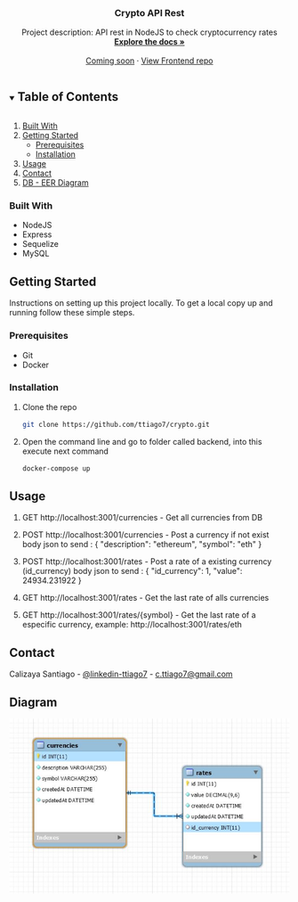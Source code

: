 <!-- PROJECT LOGO -->
<br />
<p align="center">
  <!--<a href="https://github.com/github_username/repo_name">
    <img src="images/logo.png" alt="Logo" width="80" height="80">
  </a> -->

  <h3 align="center">Crypto API Rest</h3>

  <p align="center">
    Project description: API rest in NodeJS to check cryptocurrency rates
    <br />
    <a href="https://github.com/ttiago7/crypto/"><strong>Explore the docs »</strong></a>
    <br />
    <br />
    <a href="https://github.com/#">Coming soon</a>
    ·
    <a href="https://github.com/#">View Frontend repo</a>
  </p>
</p>


<!-- TABLE OF CONTENTS -->
<details open="open">
  <summary><h2 style="display: inline-block">Table of Contents</h2></summary>
  <ol>
    <li>
      <a href="#built-with">Built With</a>      
    </li>
    <li>
      <a href="#getting-started">Getting Started</a>
      <ul>
        <li><a href="#prerequisites">Prerequisites</a></li>
        <li><a href="#installation">Installation</a></li>
      </ul>
    </li>
    <li><a href="#usage">Usage</a></li>
    <li><a href="#contact">Contact</a></li>
    <li><a href="#Diagram">DB - EER Diagram</a></li>
  </ol>
</details>


### Built With

* NodeJS
* Express
* Sequelize
* MySQL


<!-- GETTING STARTED -->
## Getting Started

Instructions on setting up this project locally. To get a local copy up and running follow these simple steps.

### Prerequisites

* Git
* Docker


### Installation

1. Clone the repo
   ```sh
   git clone https://github.com/ttiago7/crypto.git
   ```
2. Open the command line and go to folder called backend, into this execute next command
   ```sh
   docker-compose up
   ```


<!-- USAGE EXAMPLES -->
## Usage

1. GET http://localhost:3001/currencies - Get all currencies from DB
2. POST http://localhost:3001/currencies - Post a currency if not exist
  body json to send : 
  {
      "description": "ethereum",
      "symbol": "eth"
  }

3. POST http://localhost:3001/rates - Post a rate of a existing currency (id_currency)
  body json to send : 
    {
      "id_currency": 1,
      "value": 24934.231922
  }

4. GET http://localhost:3001/rates - Get the last rate of alls currencies 
5. GET http://localhost:3001/rates/{symbol} - Get the last rate of a especific currency, example: http://localhost:3001/rates/eth


<!-- CONTACT -->
## Contact

Calizaya Santiago - [@linkedin-ttiago7](https://www.linkedin.com/in/ttiago7/) - c.ttiago7@gmail.com


<!-- ACKNOWLEDGEMENTS -->
## Diagram

<img src="/mysql/crypto DB - EER Diagram.JPG" alt="My cool logo"/>
